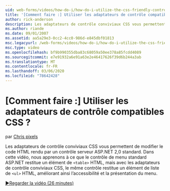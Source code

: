 ```yaml
---
uid: web-forms/videos/how-do-i/how-do-i-utilize-the-css-friendly-control-adapters
title: '[Comment faire :] Utiliser les adaptateurs de contrôle compatibles CSS ? | Microsoft Docs'
author: rick-anderson
description: Les adaptateurs de contrôle conviviaux CSS vous permettent de modifier le code HTML rendu par un contrôle serveur ASP.NET 2,0 standard. Dans cette vidéo, nous apprenons à l’Stan...
ms.author: riande
ms.date: 09/01/2007
ms.assetid: aa5a29e3-0cc2-4cc0-986d-e845dbf01813
msc.legacyurl: /web-forms/videos/how-do-i/how-do-i-utilize-the-css-friendly-control-adapters
msc.type: video
ms.openlocfilehash: bf9b990355dba83c68059a50ee378a85fcdd4089
ms.sourcegitcommit: e7e91932a6e91a63e2e46417626f39d6b244a3ab
ms.translationtype: MT
ms.contentlocale: fr-FR
ms.lasthandoff: 03/06/2020
ms.locfileid: "78642428"
---
```

# <a name="how-do-i-utilize-the-css-friendly-control-adapters"></a>[Comment faire :] Utiliser les adaptateurs de contrôle compatibles CSS ?

par [Chris pixels](https://twitter.com/chrispels)

Les adaptateurs de contrôle conviviaux CSS vous permettent de modifier le code HTML rendu par un contrôle serveur ASP.NET 2,0 standard. Dans cette vidéo, nous apprenons à ce que le contrôle de menu standard ASP.NET restitue un élément de `<table>` HTML, mais avec les adaptateurs de contrôle conviviaux CSS, le même contrôle restitue un élément de liste de `<ul>` HTML, améliorant ainsi l’accessibilité et la présentation du menu. 

[&#9654;Regarder la vidéo (26 minutes)](https://channel9.msdn.com/Blogs/ASP-NET-Site-Videos/how-do-i-utilize-the-css-friendly-control-adapters)
